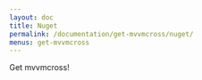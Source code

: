 ```yaml
---
layout: doc
title: Nuget
permalink: /documentation/get-mvvmcross/nuget/
menus: get-mvvmcross
---
```

Get mvvmcross!